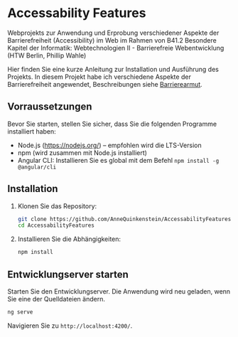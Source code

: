 # Accessability Features

Webprojekts zur Anwendung und Erprobung verschiedener Aspekte der Barrierefreiheit (Accessibility) im Web im Rahmen von B41.2 Besondere Kapitel der Informatik: Webtechnologien II - Barrierefreie Webentwicklung (HTW Berlin, Phillip Wahle) 

Hier finden Sie eine kurze Anleitung zur Installation und Ausführung des Projekts.
In diesem Projekt habe ich verschiedene Aspekte der Barrierefreiheit angewendet, Beschreibungen siehe [Barrierearmut](./barrierearmut.md).

## Vorraussetzungen

Bevor Sie starten, stellen Sie sicher, dass Sie die folgenden Programme installiert haben:

- Node.js (https://nodejs.org/) – empfohlen wird die LTS-Version
- npm (wird zusammen mit Node.js installiert)
- Angular CLI: Installieren Sie es global mit dem Befehl `npm install -g @angular/cli`

## Installation

1. Klonen Sie das Repository:

    ```bash
    git clone https://github.com/AnneQuinkenstein/AccessabilityFeatures
    cd AccessabilityFeatures
    ```

2. Installieren Sie die Abhängigkeiten:

    ```bash
    npm install
    ```

## Entwicklungserver starten

Starten Sie den Entwicklungserver. Die Anwendung wird neu geladen, wenn Sie eine der Quelldateien ändern.

```bash
ng serve
```
Navigieren Sie zu `http://localhost:4200/`. 


